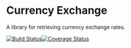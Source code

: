 # Currency Exchange
A library for retrieving currency exchange rates.

[![Build Status](https://travis-ci.org/commercie/currency-exchange.svg?branch=master)](https://travis-ci.org/commercie/currency-exchange)[![Coverage Status](https://coveralls.io/repos/commercie/currency-exchange/badge.svg?branch=master)](https://coveralls.io/r/commercie/currency-exchange?branch=master)
